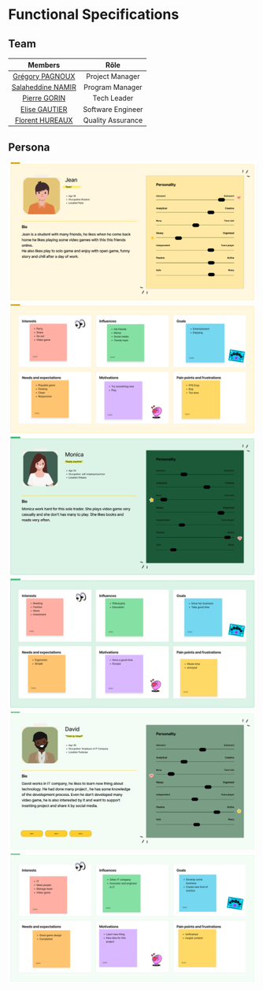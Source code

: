 # Functional Specifications

## Team

| Members | Rôle |
| :-: | :-: |
| [Grégory PAGNOUX]() | Project Manager |
| [Salaheddine NAMIR]() | Program Manager |
| [Pierre GORIN]() | Tech Leader |
| [Elise GAUTIER]() | Software Engineer |
| [Florent HUREAUX]() | Quality Assurance |

## Persona
![alt text](/Document/Functional/image/Persona1_1.png)
![alt text](/Document/Functional/image/Persona1_2.png)
![alt text](/Document/Functional/image/Persona2_1.png)
![alt text](/Document/Functional/image/Persona2_2.png)
![alt text](/Document/Functional/image/Persona3_1.png)
![alt text](/Document/Functional/image/Persona3_2.png)